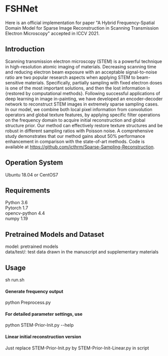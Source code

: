 # FSHNet
Here is an official implementation for paper "A Hybrid Frequency-Spatial Domain Model for Sparse Image Reconstruction in Scanning Transmission Electron Microscopy" accepted in ICCV 2021.<br>

## Introduction
Scanning transmission electron microscopy (STEM) is a powerful technique in high-resolution atomic imaging of materials. Decreasing scanning time and reducing electron beam exposure with an acceptable signal-to-noise ratio are two popular research aspects when applying STEM to beam-sensitive materials. Specifically, partially sampling with fixed electron doses is one of the most important solutions, and then the lost information is {restored by computational methods}. Following successful applications of deep learning in image in-painting, we have developed an encoder-decoder network to reconstruct STEM images in extremely sparse sampling cases. In our model, we combine both local pixel information from convolution operators and global texture features, by applying specific filter operations on the frequency domain to acquire initial reconstruction and global structure prior. Our method can effectively restore texture structures and be robust in different sampling ratios with Poisson noise. A comprehensive study demonstrates that our method gains about 50\% performance enhancement in comparison with the state-of-art methods. Code is available at https://github.com/icthrm/Sparse-Sampling-Reconstruction.

## Operation System
Ubuntu 18.04 or CentOS7

## Requirements
Python 3.6 <br>
Pytorch 1.7 <br>
opencv-python 4.4 <br>
numpy 1.19 <br>

## Pretrained Models and Dataset
model: pretrained models <br>
data/test/: test data drawn in the manuscript and supplementary materials

## Usage
sh run.sh
#### Generate frequency output
python Preprocess.py

#### For detailed parameter settings, use
python STEM-Prior-Init.py --help

#### Linear initial reconstruction version
Just replace STEM-Prior-Init.py by STEM-Prior-Init-Linear.py in script